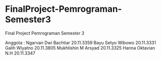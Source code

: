 # FinalProject-Pemrograman-Semester3
Final Project Pemrograman Semester 3

Anggota : 
Ngarvan Dwi Bachtiar		20.11.3359
Bayu Setyo Wibowo			  20.11.3331
Galih Wiyatno 			    20.11.3805
Mukhlishin M Arsyad		  20.11.3325
Hanna Oktavian N.H			20.11.3347
